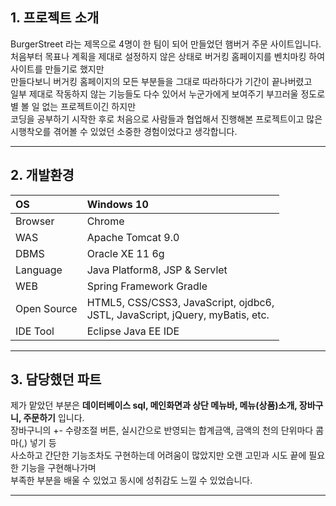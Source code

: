 ## 1. 프로젝트 소개
BurgerStreet 라는 제목으로 4명이 한 팀이 되어 만들었던 햄버거 주문 사이트입니다.   
처음부터 목표나 계획을 제대로 설정하지 않은 상태로 버거킹 홈페이지를 벤치마킹 하여 사이트를 만들기로 했지만   
만들다보니 버거킹 홈페이지의 모든 부분들을 그대로 따라하다가 기간이 끝나버렸고   
일부 제대로 작동하지 않는 기능들도 다수 있어서 누군가에게 보여주기 부끄러울 정도로 별 볼 일 없는 프로젝트이긴 하지만   
코딩을 공부하기 시작한 후로 처음으로 사람들과 협업해서 진행해본 프로젝트이고 많은 시행착오를 겪어볼 수 있었던 소중한 경험이었다고 생각합니다.   

---
   
   
## 2. 개발환경
|OS|Windows 10|
|:---|:---|
|Browser|Chrome|
|WAS|Apache Tomcat 9.0|
|DBMS|Oracle XE 11 6g|
|Language|Java Platform8, JSP & Servlet|
|WEB|Spring Framework Gradle|
|Open Source|	HTML5, CSS/CSS3, JavaScript, ojdbc6,<br> JSTL, JavaScript, jQuery, myBatis, etc.|
|IDE Tool|Eclipse Java EE IDE|

---

## 3. 담당했던 파트
제가 맡았던 부분은 __데이터베이스 sql, 메인화면과 상단 메뉴바, 메뉴(상품)소개, 장바구니, 주문하기__  입니다.   
장바구니의 +- 수량조절 버튼, 실시간으로 반영되는 합계금액, 금액의 천의 단위마다 콤마(,) 넣기 등   
사소하고 간단한 기능조차도 구현하는데 어려움이 많았지만 오랜 고민과 시도 끝에 필요한 기능을 구현해나가며   
부족한 부분을 배울 수 있었고 동시에 성취감도 느낄 수 있었습니다.


---
